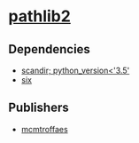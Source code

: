 # [pathlib2](https://pypi.org/project/pathlib2)

## Dependencies
- [scandir; python_version<'3.5'](packages/s/scandir.md)
- [six](packages/s/six.md)



## Publishers
- [mcmtroffaes](https://pypi.org/user/mcmtroffaes)

